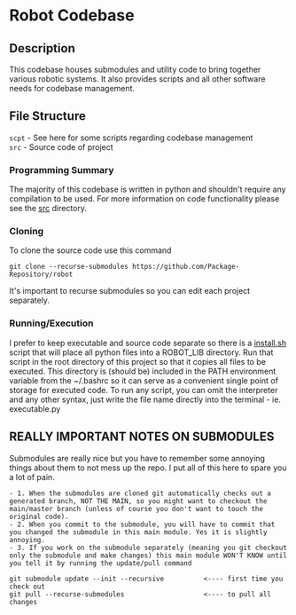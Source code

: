 # Robot Codebase

## Description
This codebase houses submodules and utility code to bring together various robotic systems. It also provides scripts and all other software needs for codebase management.  

## File Structure
`scpt` - See here for some scripts regarding codebase management  
`src`  - Source code of project

### Programming Summary
The majority of this codebase is written in python and shouldn't require any compilation to be used. For more information on code functionality please see the [src](src) directory.

### Cloning
To clone the source code use this command

    git clone --recurse-submodules https://github.com/Package-Repository/robot

It's important to recurse submodules so you can edit each project separately. 

### Running/Execution

I prefer to keep executable and source code separate so there is a [install.sh](scpt/install.sh) script that will place all python files into a ROBOT_LIB directory. Run that script in the root directory of this project so that it copies all files to be executed. This directory is (should be) included in the PATH environment variable from the ~/.bashrc so it can serve as a convenient single point of storage for executed code. To run any script, you can omit the interpreter and any other syntax, just write the file name directly into the terminal - ie. executable.py 

## REALLY IMPORTANT NOTES ON SUBMODULES

Submodules are really nice but you have to remember some annoying things about them to not mess up the repo.
I put all of this here to spare you a lot of pain.

    - 1. When the submodules are cloned git automatically checks out a generated branch, NOT THE MAIN, so you might want to checkout the main/master branch (unless of course you don't want to touch the original code). 
    - 2. When you commit to the submodule, you will have to commit that you changed the submodule in this main module. Yes it is slightly annoying.
    - 3. If you work on the submodule separately (meaning you git checkout only the submodule and make changes) this main module WON'T KNOW until you tell it by running the update/pull command

    git submodule update --init --recursive          <---- first time you check out
    git pull --recurse-submodules                    <---- to pull all changes
